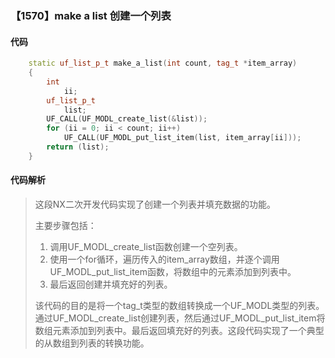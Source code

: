 ### 【1570】make a list 创建一个列表

#### 代码

```cpp
    static uf_list_p_t make_a_list(int count, tag_t *item_array)  
    {  
        int           
            ii;  
        uf_list_p_t   
            list;  
        UF_CALL(UF_MODL_create_list(&list));  
        for (ii = 0; ii < count; ii++)  
            UF_CALL(UF_MODL_put_list_item(list, item_array[ii]));  
        return (list);  
    }

```

#### 代码解析

> 这段NX二次开发代码实现了创建一个列表并填充数据的功能。
>
> 主要步骤包括：
>
> 1. 调用UF_MODL_create_list函数创建一个空列表。
> 2. 使用一个for循环，遍历传入的item_array数组，并逐个调用UF_MODL_put_list_item函数，将数组中的元素添加到列表中。
> 3. 最后返回创建并填充好的列表。
>
> 该代码的目的是将一个tag_t类型的数组转换成一个UF_MODL类型的列表。通过UF_MODL_create_list创建列表，然后通过UF_MODL_put_list_item将数组元素添加到列表中。最后返回填充好的列表。这段代码实现了一个典型的从数组到列表的转换功能。
>
